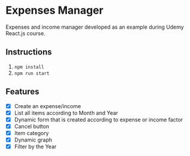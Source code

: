 # Expenses Manager

Expenses and income manager developed as an example during Udemy React.js course.

## Instructions
1. `npm install`
2. `npm run start`

## Features
- [x] Create an expense/income 
- [x] List all items according to Month and Year
- [x] Dynamic form that is created according to expense or income factor
- [x] Cancel button
- [x] Item category
- [X] Dynamic graph
- [X] Filter by the Year